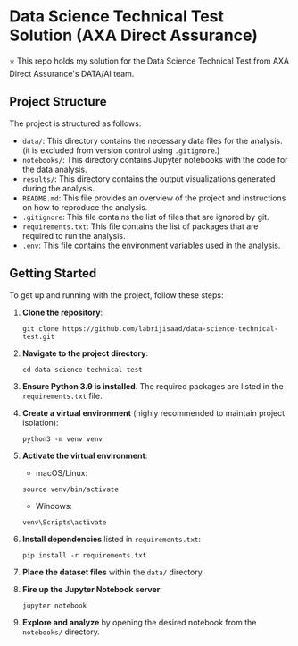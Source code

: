 # Data Science Technical Test Solution (AXA Direct Assurance)

⭐ This repo holds my solution for the Data Science Technical Test from AXA Direct Assurance's DATA/AI team.

## Project Structure
The project is structured as follows:

* `data/`: This directory contains the necessary data files for the analysis. (it is excluded from version control using `.gitignore`.)
* `notebooks/`: This directory contains Jupyter notebooks with the code for the data analysis.
* `results/`: This directory contains the output visualizations generated during the analysis.
* `README.md`: This file provides an overview of the project and instructions on how to reproduce the analysis.
* `.gitignore`: This file contains the list of files that are ignored by git.
* `requirements.txt`: This file contains the list of packages that are required to run the analysis.
* `.env`: This file contains the environment variables used in the analysis.

## Getting Started

To get up and running with the project, follow these steps:

1. **Clone the repository**:

    ```shell
    git clone https://github.com/labrijisaad/data-science-technical-test.git
    ```

2. **Navigate to the project directory**:

    ```shell
    cd data-science-technical-test
    ```

3. **Ensure Python 3.9 is installed**. The required packages are listed in the `requirements.txt` file.

4. **Create a virtual environment** (highly recommended to maintain project isolation):

    ```shell
    python3 -m venv venv
    ```

5. **Activate the virtual environment**:

    - macOS/Linux:

    ```shell
    source venv/bin/activate
    ```

    - Windows:

    ```shell
    venv\Scripts\activate
    ```

6. **Install dependencies** listed in `requirements.txt`:

    ```shell
    pip install -r requirements.txt
    ```

7. **Place the dataset files** within the `data/` directory.

8. **Fire up the Jupyter Notebook server**:

    ```shell
    jupyter notebook
    ```

9. **Explore and analyze** by opening the desired notebook from the `notebooks/` directory.
